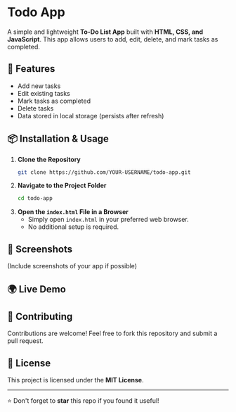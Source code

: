 # Todo App

A simple and lightweight **To-Do List App** built with **HTML, CSS, and JavaScript**. This app allows users to add, edit, delete, and mark tasks as completed.

## 🚀 Features
- Add new tasks
- Edit existing tasks
- Mark tasks as completed
- Delete tasks
- Data stored in local storage (persists after refresh)

## 📦 Installation & Usage
1. **Clone the Repository**
   ```sh
   git clone https://github.com/YOUR-USERNAME/todo-app.git
   ```
2. **Navigate to the Project Folder**
   ```sh
   cd todo-app
   ```
3. **Open the `index.html` File in a Browser**
   - Simply open `index.html` in your preferred web browser.
   - No additional setup is required.

## 📸 Screenshots
(Include screenshots of your app if possible)

## 🌍 Live Demo

<div align="left">
    <a href="https://helderhub.github.io/todo-app">
    </a>
</div>

## 🤝 Contributing
Contributions are welcome! Feel free to fork this repository and submit a pull request.

## 📜 License
This project is licensed under the **MIT License**.

---
⭐ Don't forget to **star** this repo if you found it useful!


